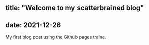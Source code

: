 title: "Welcome to my scatterbrained blog"
---
date: 2021-12-26
---

My first blog post using the Github pages traine.

